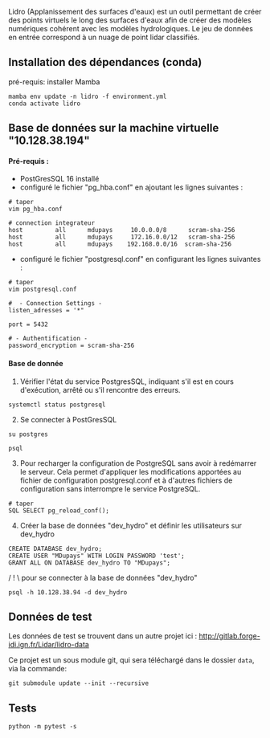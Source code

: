 Lidro (Applanissement des surfaces d'eaux) est un outil permettant de créer des points virtuels le long des surfaces d'eaux afin de créer des modèles numériques cohérent avec les modèles hydrologiques. Le jeu de données en entrée correspond à un nuage de point lidar classifiés.

## Installation des dépendances (conda)
pré-requis: installer Mamba

```
mamba env update -n lidro -f environment.yml
conda activate lidro
```

## Base de données sur la machine virtuelle "10.128.38.194"
#### Pré-requis :
- PostGresSQL 16 installé
- configuré le fichier "pg_hba.conf" en ajoutant les lignes suivantes :
```
# taper
vim pg_hba.conf
```
```
# connection integrateur
host         all      mdupays     10.0.0.0/8      scram-sha-256
host         all      mdupays     172.16.0.0/12   scram-sha-256
host         all      mdupays    192.168.0.0/16  scram-sha-256
```
- configuré le fichier "postgresql.conf" en configurant les  lignes suivantes :
```
# taper
vim postgresql.conf
```

```
#  - Connection Settings -
listen_adresses = '*"

port = 5432

# - Authentification -
password_encryption = scram-sha-256
```

#### Base de donnée

1. Vérifier l'état du service PostgresSQL, indiquant s'il est en cours d'exécution, arrêté ou s'il rencontre des erreurs.
```
systemctl status postgresql
```

2. Se connecter à PostGresSQL
```
su postgres

psql
```

3. Pour recharger la configuration de PostgreSQL sans avoir à redémarrer le serveur. Cela permet d'appliquer les modifications apportées au fichier de configuration postgresql.conf et à d'autres fichiers de configuration sans interrompre le service PostgreSQL.
```
# taper
SQL SELECT pg_reload_conf();
```

4. Créer la base de données "dev_hydro" et définir les utilisateurs sur dev_hydro
```
CREATE DATABASE dev_hydro;
CREATE USER "MDupays" WITH LOGIN PASSWORD 'test';
GRANT ALL ON DATABASE dev_hydro TO "MDupays";
```
/ ! \ pour se connecter à la base de données "dev_hydro"
```
psql -h 10.128.38.94 -d dev_hydro
```

## Données de test

Les données de test se trouvent dans un autre projet ici : http://gitlab.forge-idi.ign.fr/Lidar/lidro-data

Ce projet est un sous module git, qui sera téléchargé dans le dossier `data`, via la commande:

```
git submodule update --init --recursive
```

## Tests

```
python -m pytest -s
```